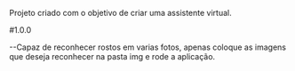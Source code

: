Projeto criado com o objetivo de criar uma assistente virtual.



#1.0.0

--Capaz de reconhecer rostos em varias fotos, apenas coloque as imagens que deseja reconhecer na pasta img e rode a aplicação.
